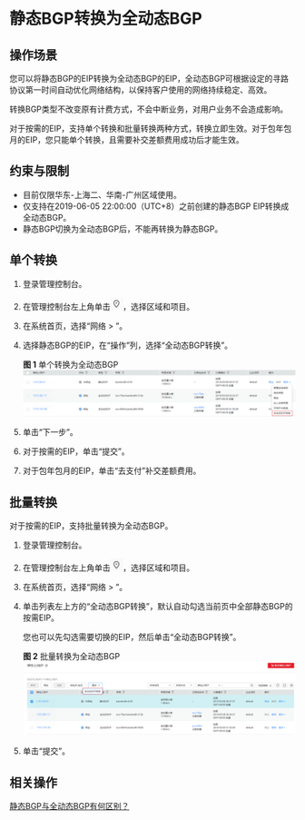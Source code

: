 # 静态BGP转换为全动态BGP<a name="eip_0016"></a>

## 操作场景<a name="zh-cn_topic_0169433932_section1050710381236"></a>

您可以将静态BGP的EIP转换为全动态BGP的EIP，全动态BGP可根据设定的寻路协议第一时间自动优化网络结构，以保持客户使用的网络持续稳定、高效。

转换BGP类型不改变原有计费方式，不会中断业务，对用户业务不会造成影响。

对于按需的EIP，支持单个转换和批量转换两种方式，转换立即生效。对于包年包月的EIP，您只能单个转换，且需要补交差额费用成功后才能生效。

## 约束与限制<a name="zh-cn_topic_0169433932_section1155516611514"></a>

-   目前仅限华东-上海二、华南-广州区域使用。
-   仅支持在2019-06-05 22:00:00（UTC+8）之前创建的静态BGP EIP转换成全动态BGP。
-   静态BGP切换为全动态BGP后，不能再转换为静态BGP。

## 单个转换<a name="zh-cn_topic_0169433932_section1832312568314"></a>

1.  登录管理控制台。
2.  在管理控制台左上角单击![](figures/icon-region.png)，选择区域和项目。
3.  在系统首页，选择“网络 \> ”。
4.  选择静态BGP的EIP，在“操作”列，选择“全动态BGP转换”。

    **图 1**  单个转换为全动态BGP<a name="zh-cn_topic_0169433932_fig84762014133910"></a>  
    ![](figures/单个转换为全动态BGP.png "单个转换为全动态BGP")

5.  单击“下一步”。
6.  对于按需的EIP，单击“提交”。
7.  对于包年包月的EIP，单击“去支付”补交差额费用。

## 批量转换<a name="zh-cn_topic_0169433932_section169522516520"></a>

对于按需的EIP，支持批量转换为全动态BGP。

1.  登录管理控制台。
2.  在管理控制台左上角单击![](figures/icon-region.png)，选择区域和项目。
3.  在系统首页，选择“网络 \> ”。
4.  单击列表左上方的“全动态BGP转换”，默认自动勾选当前页中全部静态BGP的按需EIP。

    您也可以先勾选需要切换的EIP，然后单击“全动态BGP转换”。

    **图 2**  批量转换为全动态BGP<a name="zh-cn_topic_0169433932_fig344125134715"></a>  
    ![](figures/批量转换为全动态BGP.png "批量转换为全动态BGP")

5.  单击“提交”。

## 相关操作<a name="zh-cn_topic_0169433932_section1382601019345"></a>

[静态BGP与全动态BGP有何区别？](https://support.huaweicloud.com/eip_faq/faq_bandwidth_0013.html)

